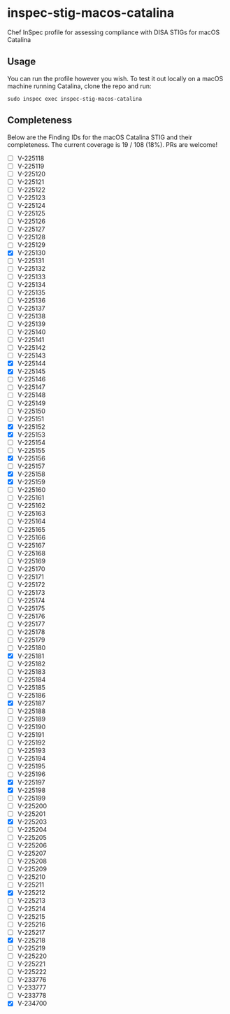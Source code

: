# inspec-stig-macos-catalina
Chef InSpec profile for assessing compliance with DISA STIGs for macOS Catalina

## Usage
You can run the profile however you wish. To test it out locally on a macOS machine running Catalina, clone the repo and run:

```
sudo inspec exec inspec-stig-macos-catalina
```

## Completeness

Below are the Finding IDs for the macOS Catalina STIG and their completeness. The current coverage is 19 / 108 (18%). PRs are welcome!

* [ ] V-225118
* [ ] V-225119
* [ ] V-225120
* [ ] V-225121
* [ ] V-225122
* [ ] V-225123
* [ ] V-225124
* [ ] V-225125
* [ ] V-225126
* [ ] V-225127
* [ ] V-225128
* [ ] V-225129
* [x] V-225130
* [ ] V-225131
* [ ] V-225132
* [ ] V-225133
* [ ] V-225134
* [ ] V-225135
* [ ] V-225136
* [ ] V-225137
* [ ] V-225138
* [ ] V-225139
* [ ] V-225140
* [ ] V-225141
* [ ] V-225142
* [ ] V-225143
* [x] V-225144
* [x] V-225145
* [ ] V-225146
* [ ] V-225147
* [ ] V-225148
* [ ] V-225149
* [ ] V-225150
* [ ] V-225151
* [x] V-225152
* [x] V-225153
* [ ] V-225154
* [ ] V-225155
* [x] V-225156
* [ ] V-225157
* [x] V-225158
* [x] V-225159
* [ ] V-225160
* [ ] V-225161
* [ ] V-225162
* [ ] V-225163
* [ ] V-225164
* [ ] V-225165
* [ ] V-225166
* [ ] V-225167
* [ ] V-225168
* [ ] V-225169
* [ ] V-225170
* [ ] V-225171
* [ ] V-225172
* [ ] V-225173
* [ ] V-225174
* [ ] V-225175
* [ ] V-225176
* [ ] V-225177
* [ ] V-225178
* [ ] V-225179
* [ ] V-225180
* [x] V-225181
* [ ] V-225182
* [ ] V-225183
* [ ] V-225184
* [ ] V-225185
* [ ] V-225186
* [x] V-225187
* [ ] V-225188
* [ ] V-225189
* [ ] V-225190
* [ ] V-225191
* [ ] V-225192
* [ ] V-225193
* [ ] V-225194
* [ ] V-225195
* [ ] V-225196
* [x] V-225197
* [x] V-225198
* [ ] V-225199
* [ ] V-225200
* [ ] V-225201
* [x] V-225203
* [ ] V-225204
* [ ] V-225205
* [ ] V-225206
* [ ] V-225207
* [ ] V-225208
* [ ] V-225209
* [ ] V-225210
* [ ] V-225211
* [x] V-225212
* [ ] V-225213
* [ ] V-225214
* [ ] V-225215
* [ ] V-225216
* [ ] V-225217
* [x] V-225218
* [ ] V-225219
* [ ] V-225220
* [ ] V-225221
* [ ] V-225222
* [ ] V-233776
* [ ] V-233777
* [ ] V-233778
* [x] V-234700
